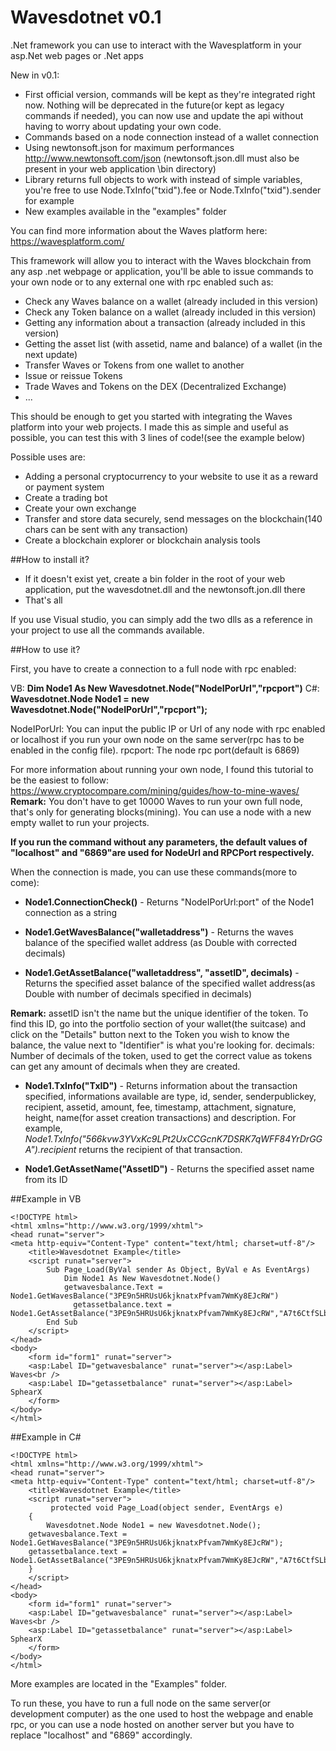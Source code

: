 # Wavesdotnet v0.1
.Net framework you can use to interact with the Wavesplatform in your asp.Net web pages or .Net apps

New in v0.1:
- First official version, commands will be kept as they're integrated right now. Nothing will be deprecated in the future(or kept as legacy commands if needed), you can now use and update the api without having to worry about updating your own code.
- Commands based on a node connection instead of a wallet connection
- Using newtonsoft.json for maximum performances http://www.newtonsoft.com/json (newtonsoft.json.dll must also be present in your web application \bin directory)
- Library returns full objects to work with instead of simple variables, you're free to use Node.TxInfo("txid").fee or Node.TxInfo("txid").sender for example
- New examples available in the "examples" folder

You can find more information about the Waves platform here: https://wavesplatform.com/

This framework will allow you to interact with the Waves blockchain from any asp .net webpage or application, you'll be able to issue commands to your own node or to any external one with rpc enabled such as:
- Check any Waves balance on a wallet (already included in this version)
- Check any Token balance on a wallet (already included in this version)
- Getting any information about a transaction (already included in this version)
- Getting the asset list (with assetid, name and balance) of a wallet (in the next update)
- Transfer Waves or Tokens from one wallet to another
- Issue or reissue Tokens
- Trade Waves and Tokens on the DEX (Decentralized Exchange)
- ...

This should be enough to get you started with integrating the Waves platform into your web projects. I made this as simple and useful as possible, you can test this with 3 lines of code!(see the example below)

Possible uses are:
- Adding a personal cryptocurrency to your website to use it as a reward or payment system
- Create a trading bot
- Create your own exchange
- Transfer and store data securely, send messages on the blockchain(140 chars can be sent with any transaction)
- Create a blockchain explorer or blockchain analysis tools

##How to install it?

- If it doesn't exist yet, create a bin folder in the root of your web application, put the wavesdotnet.dll and the newtonsoft.jon.dll there
- That's all

If you use Visual studio, you can simply add the two dlls as a reference in your project to use all the commands available.

##How to use it?

First, you have to create a connection to a full node with rpc enabled:

VB: **Dim Node1 As New Wavesdotnet.Node("NodeIPorUrl","rpcport")**
C#: **Wavesdotnet.Node Node1 = new Wavesdotnet.Node("NodeIPorUrl","rpcport");**

NodeIPorUrl: You can input the public IP or Url of any node with rpc enabled or localhost if you run your own node on the same server(rpc has to be enabled in the config file). 
rpcport: The node rpc port(default is 6869)

For more information about running your own node, I found this tutorial to be the easiest to follow: https://www.cryptocompare.com/mining/guides/how-to-mine-waves/
**Remark:** You don't have to get 10000 Waves to run your own full node, that's only for generating blocks(mining). You can use a node with a new empty wallet to run your projects.

**If you run the command without any parameters, the default values of "localhost" and "6869"are used for NodeUrl and RPCPort respectively.**

When the connection is made, you can use these commands(more to come):
- **Node1.ConnectionCheck()** - Returns "NodeIPorUrl:port" of the Node1 connection as a string
- **Node1.GetWavesBalance("walletaddress")** - Returns the waves balance of the specified wallet address (as Double with corrected decimals)

- **Node1.GetAssetBalance("walletaddress", "assetID", decimals)** - Returns the specified asset balance of the specified wallet address(as Double with number of decimals specified in decimals)

**Remark:** assetID isn't the name but the unique identifier of the token. To find this ID, go into the portfolio section of your wallet(the suitcase) and click on the "Details" button next to the Token you wish to know the balance, the value next to "Identifier" is what you're looking for. 
decimals: Number of decimals of the token, used to get the correct value as tokens can get any amount of decimals when they are created.

- **Node1.TxInfo("TxID")** - Returns information about the transaction specified, informations available are type, id, sender, senderpublickey, recipient, assetid, amount, fee, timestamp, attachment, signature, height, name(for asset creation transactions) and description.
For example, *Node1.TxInfo("566kvw3YVxKc9LPt2UxCCGcnK7DSRK7qWFF84YrDrGGA").recipient* returns the recipient of that transaction.

- **Node1.GetAssetName("AssetID")** - Returns the specified asset name from its ID

##Example in VB
```
<!DOCTYPE html>
<html xmlns="http://www.w3.org/1999/xhtml">
<head runat="server">
<meta http-equiv="Content-Type" content="text/html; charset=utf-8"/>
    <title>Wavesdotnet Example</title>
    <script runat="server">
        Sub Page_Load(ByVal sender As Object, ByVal e As EventArgs)
            Dim Node1 As New Wavesdotnet.Node()
            getwavesbalance.Text = Node1.GetWavesBalance("3PE9n5HRUsU6kjknatxPfvam7WmKy8EJcRW")
	          getassetbalance.text = Node1.GetAssetBalance("3PE9n5HRUsU6kjknatxPfvam7WmKy8EJcRW","A7t6CtfSLbqhgM93oz2gbUzE8MxGEqCFDYVHEMxvN17i",8)
        End Sub
    </script>
</head>
<body>
    <form id="form1" runat="server">
    <asp:Label ID="getwavesbalance" runat="server"></asp:Label> Waves<br />
    <asp:Label ID="getassetbalance" runat="server"></asp:Label> SphearX
    </form>
</body>
</html>
```

##Example in C#
```
<!DOCTYPE html>
<html xmlns="http://www.w3.org/1999/xhtml">
<head runat="server">
<meta http-equiv="Content-Type" content="text/html; charset=utf-8"/>
    <title>Wavesdotnet Example</title>
    <script runat="server">
         protected void Page_Load(object sender, EventArgs e)
    {
        Wavesdotnet.Node Node1 = new Wavesdotnet.Node();
	getwavesbalance.Text = Node1.GetWavesBalance("3PE9n5HRUsU6kjknatxPfvam7WmKy8EJcRW");
	getassetbalance.text = Node1.GetAssetBalance("3PE9n5HRUsU6kjknatxPfvam7WmKy8EJcRW","A7t6CtfSLbqhgM93oz2gbUzE8MxGEqCFDYVHEMxvN17i",8);
    }
    </script>
</head>
<body>
    <form id="form1" runat="server">
    <asp:Label ID="getwavesbalance" runat="server"></asp:Label> Waves<br />
    <asp:Label ID="getassetbalance" runat="server"></asp:Label> SphearX
    </form>
</body>
</html>
```

More examples are located in the "Examples" folder.

To run these, you have to run a full node on the same server(or development computer) as the one used to host the webpage and enable rpc, or you can use a node hosted on another server but you have to replace "localhost" and "6869" accordingly.

